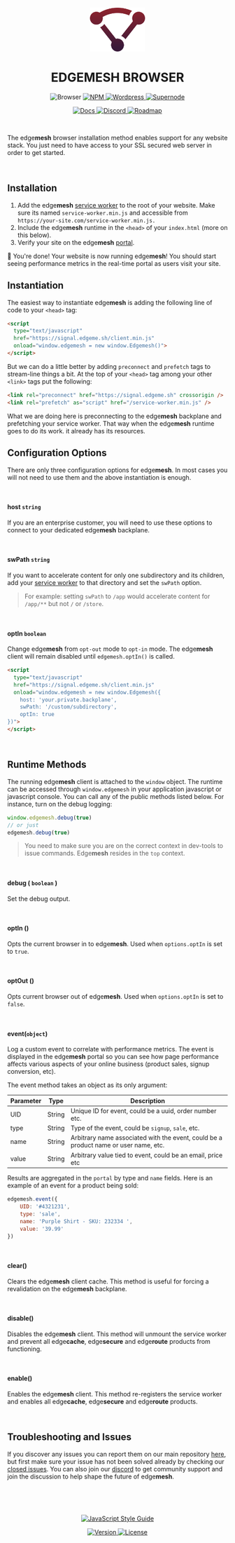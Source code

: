 <p align="center"><img height="100" src="../assets/logo.svg" /></p>
<h1 align="center">EDGEMESH BROWSER</h1>

<p align="center">
  <img src="https://img.shields.io/badge/%20-browser-lightgrey.svg?&longCache=true&style=for-the-badge" alt="Browser" />
  <a href="https://www.npmjs.com/package/edgemesh">
    <img src="https://img.shields.io/badge/%20-npm-CB3837.svg?&longCache=true&style=for-the-badge" alt="NPM" />
  </a>
  <a href="https://github.com/edgemesh/edgemesh/blob/master/docs/wordpress.md">
    <img src="https://img.shields.io/badge/%20-wordpress-21759B.svg?&longCache=true&style=for-the-badge" alt="Wordpress" />
  </a>
  <a href="https://github.com/edgemesh/edgemesh/blob/master/docs/supernode.md">
    <img src="https://img.shields.io/badge/%20-supernode-yellow.svg?&longCache=true&style=for-the-badge" alt="Supernode" />
  </a>
</p>

<p align="center">
  <a href="https://edgemesh.com/docs">
    <img src="https://img.shields.io/badge/%20-docs-orange.svg?&longCache=true&style=for-the-badge" alt="Docs" />
  </a>
  <a href="https://discord.gg/K5ACGha">
    <img src="https://img.shields.io/badge/%20-discord-7289DA.svg?&longCache=true&style=for-the-badge" alt="Discord" />
  </a>
  <a href="https://github.com/orgs/edgemesh/projects/8">
    <img src="https://img.shields.io/badge/%20-roadmap-green.svg?&longCache=true&style=for-the-badge" alt="Roadmap" />
  </a>
</p>
<br />

The edge**mesh** browser installation method enables support for any website stack.  You just need to have access to your SSL secured web server in order to get started. 

<br />

## Installation

1. Add the edge**mesh** [service worker](https://signal.edgeme.sh/service-worker.min.js) to the root of your website. Make sure its named `service-worker.min.js` and accessible from `https://your-site.com/service-worker.min.js.`
2. Include the edge**mesh** runtime in the `<head>` of your `index.html` (more on this below).
3. Verify your site on the edge**mesh** [portal](https://portal.edgemesh.com).

🚀 You're done!  Your website is now running edge**mesh**! You should start seeing performance metrics in the real-time portal as users visit your site. 

## Instantiation

The easiest way to instantiate edge**mesh** is adding the following line of code to your `<head>` tag:

```html
<script 
  type="text/javascript" 
  href="https://signal.edgeme.sh/client.min.js" 
  onload="window.edgemesh = new window.Edgemesh()">
</script>
```

But we can do a little better by adding `preconnect` and `prefetch` tags to stream-line things a bit.  At the top of your `<head>` tag among your other `<link>` tags put the following:

```html
<link rel="preconnect" href="https://signal.edgeme.sh" crossorigin />
<link rel="prefetch" as="script" href="/service-worker.min.js" />
```

What we are doing here is preconnecting to the edge**mesh** backplane and prefetching your service worker.  That way when the edge**mesh** runtime goes to do its work. it already has its resources.

## Configuration Options

There are only three configuration options for edge**mesh**.  In most cases you will not need to use them and the above instantiation is enough.  

<br />

#### host `string`

If you are an enterprise customer, you will need to use these options to connect to your dedicated edge**mesh** backplane.

<br />

#### swPath `string`

If you want to accelerate content for only one subdirectory and its children, add your [service worker]() to that directory and set the `swPath` option.  

> For example: setting `swPath` to `/app` would accelerate content for `/app/**` but not `/` or `/store`.

<br />

#### optIn `boolean`

Change edge**mesh** from `opt-out` mode to `opt-in` mode.  The edge**mesh** client will remain disabled until `edgemesh.optIn()` is called.

```html
<script 
  type="text/javascript" 
  href="https://signal.edgeme.sh/client.min.js" 
  onload="window.edgemesh = new window.Edgemesh({
    host: 'your.private.backplane',
    swPath: '/custom/subdirectory',
    optIn: true
})">
</script>
```

<br />

## Runtime Methods

The running edge**mesh** client is attached to the `window` object.  The runtime can be accessed through `window.edgemesh` in your application javascript or javascript console.  You can call any of the public methods listed below.  For instance, turn on the debug logging:

```javascript
window.edgemesh.debug(true) 
// or just
edgemesh.debug(true)
```

> You need to make sure you are on the correct context in dev-tools to issue commands.  Edge**mesh** resides in the `top` context.

<br />

#### debug ( `boolean` )

Set the debug output.

<br />

#### optIn ()

Opts the current browser in to edge**mesh**. Used when `options.optIn` is set to `true`.

<br />

#### optOut ()

Opts current browser out of edge**mesh**. Used when `options.optIn` is set to `false`.

<br />

#### event(`object`)

Log a custom event to correlate with performance metrics.  The event is displayed in the edge**mesh** portal so you can see how page performance affects various aspects of your online business (product sales, signup conversion, etc).

The event method takes an object as its only argument:

| Parameter | Type   | Description                                                  |
| --------- | ------ | ------------------------------------------------------------ |
| UID       | String | Unique ID for event, could be a uuid, order number etc.      |
| type      | String | Type of the event, could be `signup`, `sale`, etc.           |
| name      | String | Arbitrary name associated with the event, could be a product name or user name, etc. |
| value     | String | Arbitrary value tied to event, could be an email, price etc  |

Results are aggregated in the `portal` by type and `name` fields. Here is an example of an event for a product being sold:

```javascript
edgemesh.event({
    UID: '#4321231',
    type: 'sale',
    name: 'Purple Shirt - SKU: 232334 ',
    value: '39.99'
})
```

<br />

#### clear()

Clears the edge**mesh** client cache. This method is useful for forcing a revalidation on the edge**mesh** backplane.

<br />

#### disable()

Disables the edge**mesh** client.  This method will unmount the service worker and prevent all edge**cache**, edge**secure** and edge**route** products from functioning.

<br />

#### enable()

Enables the edge**mesh** client.  This method re-registers the service worker and enables all edge**cache**, edge**secure** and edge**route** products.

<br />

## Troubleshooting and Issues

If you discover any issues you can report them on our main repository [here](https://github.com/edgemesh/edgemesh/issues/new?template=edge-bug-report.md), but first make sure your issue has not been solved already by checking our [closed issues](https://github.com/edgemesh/edgemesh/issues?utf8=%E2%9C%93&q=is%3Aissue+is%3Aclosed).  You can also join our [discord](https://discord.gg/K5ACGha) to get community support and join the discussion to help shape the future of edge**mesh**.

<br />
<br />
<br />

<p align="center">
  <a href="https://github.com/standard/standard">
    <img src="https://cdn.rawgit.com/standard/standard/master/badge.svg" alt="JavaScript Style Guide" />
  </a>
</p>
<p align="center">
  <a href="https://github.com/edgemesh/edgemesh/releases">
    <img src="https://img.shields.io/github/release/edgemesh/edgemesh.svg?&longCache=true&style=for-the-badge" alt="Version" />
  </a>
  <a href="LICENSE.md">
    <img src="https://img.shields.io/badge/license-mpl--2.0-orange.svg?&longCache=true&style=for-the-badge" alt="License" />
  </a>
</p>
